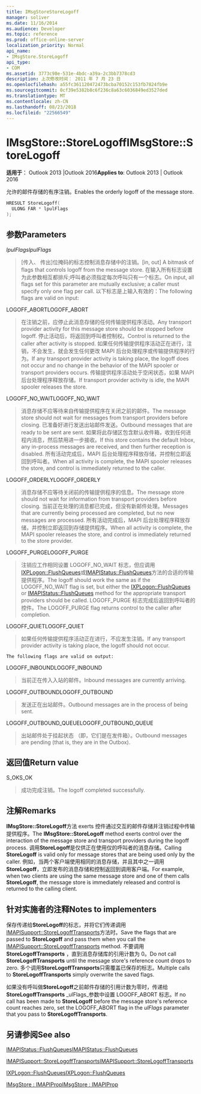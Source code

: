 ```yaml
---
title: IMsgStoreStoreLogoff
manager: soliver
ms.date: 11/16/2014
ms.audience: Developer
ms.topic: reference
ms.prod: office-online-server
localization_priority: Normal
api_name:
- IMsgStore.StoreLogoff
api_type:
- COM
ms.assetid: 3773c98e-531e-4bdc-a39a-2c3bb7378cd3
description: 上次修改时间： 2011 年 7 月 23 日
ms.openlocfilehash: a55fc361120472473bcba70152c153fb7824fb9e
ms.sourcegitcommit: 0cf39e5382b8c6f236c8a63c6036849ed3527ded
ms.translationtype: MT
ms.contentlocale: zh-CN
ms.lasthandoff: 08/23/2018
ms.locfileid: "22566549"
---
```

# <a name="imsgstorestorelogoff"></a><span data-ttu-id="fea21-103">IMsgStore::StoreLogoff</span><span class="sxs-lookup"><span data-stu-id="fea21-103">IMsgStore::StoreLogoff</span></span>

  
  
<span data-ttu-id="fea21-104">**适用于**： Outlook 2013 |Outlook 2016</span><span class="sxs-lookup"><span data-stu-id="fea21-104">**Applies to**: Outlook 2013 | Outlook 2016</span></span> 
  
<span data-ttu-id="fea21-105">允许的邮件存储的有序注销。</span><span class="sxs-lookup"><span data-stu-id="fea21-105">Enables the orderly logoff of the message store.</span></span>
  
```cpp
HRESULT StoreLogoff(
  ULONG FAR * lpulFlags
);
```

## <a name="parameters"></a><span data-ttu-id="fea21-106">参数</span><span class="sxs-lookup"><span data-stu-id="fea21-106">Parameters</span></span>

 <span data-ttu-id="fea21-107">_lpulFlags_</span><span class="sxs-lookup"><span data-stu-id="fea21-107">_lpulFlags_</span></span>
  
> <span data-ttu-id="fea21-108">[传入、 传出]位掩码的标志控制消息存储中的注销。</span><span class="sxs-lookup"><span data-stu-id="fea21-108">[in, out] A bitmask of flags that controls logoff from the message store.</span></span> <span data-ttu-id="fea21-109">在输入所有标志设置为此参数相互都排斥;呼叫者必须指定每次呼叫只有一个标志。</span><span class="sxs-lookup"><span data-stu-id="fea21-109">On input, all flags set for this parameter are mutually exclusive; a caller must specify only one flag per call.</span></span> <span data-ttu-id="fea21-110">以下标志是上输入有效的：</span><span class="sxs-lookup"><span data-stu-id="fea21-110">The following flags are valid on input:</span></span>
    
<span data-ttu-id="fea21-111">LOGOFF_ABORT</span><span class="sxs-lookup"><span data-stu-id="fea21-111">LOGOFF_ABORT</span></span> 
  
> <span data-ttu-id="fea21-112">在注销之前，应停止此消息存储的任何传输提供程序活动。</span><span class="sxs-lookup"><span data-stu-id="fea21-112">Any transport provider activity for this message store should be stopped before logoff.</span></span> <span data-ttu-id="fea21-113">停止活动后，将返回到呼叫者控制权。</span><span class="sxs-lookup"><span data-stu-id="fea21-113">Control is returned to the caller after activity is stopped.</span></span> <span data-ttu-id="fea21-114">如果任何传输提供程序活动正在进行，注销，不会发生，就会发生任何更改 MAPI 后台处理程序或传输提供程序的行为。</span><span class="sxs-lookup"><span data-stu-id="fea21-114">If any transport provider activity is taking place, the logoff does not occur and no change in the behavior of the MAPI spooler or transport providers occurs.</span></span> <span data-ttu-id="fea21-115">传输提供程序活动处于空闲状态，如果 MAPI 后台处理程序释放存储。</span><span class="sxs-lookup"><span data-stu-id="fea21-115">If transport provider activity is idle, the MAPI spooler releases the store.</span></span> 
    
<span data-ttu-id="fea21-116">LOGOFF_NO_WAIT</span><span class="sxs-lookup"><span data-stu-id="fea21-116">LOGOFF_NO_WAIT</span></span> 
  
> <span data-ttu-id="fea21-117">消息存储不应等待来自传输提供程序在关闭之前的邮件。</span><span class="sxs-lookup"><span data-stu-id="fea21-117">The message store should not wait for messages from transport providers before closing.</span></span> <span data-ttu-id="fea21-118">已准备好进行发送出站邮件发送。</span><span class="sxs-lookup"><span data-stu-id="fea21-118">Outbound messages that are ready to be sent are sent.</span></span> <span data-ttu-id="fea21-119">如果将此存储区包含默认收件箱，收到任何进程内消息，然后禁用进一步接收。</span><span class="sxs-lookup"><span data-stu-id="fea21-119">If this store contains the default Inbox, any in-process messages are received, and then further reception is disabled.</span></span> <span data-ttu-id="fea21-120">所有活动完成后，MAPI 后台处理程序释放存储，并控制立即返回到呼叫者。</span><span class="sxs-lookup"><span data-stu-id="fea21-120">When all activity is complete, the MAPI spooler releases the store, and control is immediately returned to the caller.</span></span> 
    
<span data-ttu-id="fea21-121">LOGOFF_ORDERLY</span><span class="sxs-lookup"><span data-stu-id="fea21-121">LOGOFF_ORDERLY</span></span> 
  
> <span data-ttu-id="fea21-122">消息存储不应等待关闭前的传输提供程序的信息。</span><span class="sxs-lookup"><span data-stu-id="fea21-122">The message store should not wait for information from transport providers before closing.</span></span> <span data-ttu-id="fea21-123">当前正在处理的消息都已完成，但没有新邮件处理。</span><span class="sxs-lookup"><span data-stu-id="fea21-123">Messages that are currently being processed are completed, but no new messages are processed.</span></span> <span data-ttu-id="fea21-124">所有活动完成后，MAPI 后台处理程序释放存储，并控制立即返回到存储提供程序。</span><span class="sxs-lookup"><span data-stu-id="fea21-124">When all activity is complete, the MAPI spooler releases the store, and control is immediately returned to the store provider.</span></span> 
    
<span data-ttu-id="fea21-125">LOGOFF_PURGE</span><span class="sxs-lookup"><span data-stu-id="fea21-125">LOGOFF_PURGE</span></span> 
  
> <span data-ttu-id="fea21-126">注销应工作相同设置 LOGOFF_NO_WAIT 标志，但应调用[IXPLogon::FlushQueues](ixplogon-flushqueues.md)或[IMAPIStatus::FlushQueues](imapistatus-flushqueues.md)方法的合适的传输提供程序。</span><span class="sxs-lookup"><span data-stu-id="fea21-126">The logoff should work the same as if the LOGOFF_NO_WAIT flag is set, but either the [IXPLogon::FlushQueues](ixplogon-flushqueues.md) or [IMAPIStatus::FlushQueues](imapistatus-flushqueues.md) method for the appropriate transport providers should be called.</span></span> <span data-ttu-id="fea21-127">LOGOFF_PURGE 标志完成后返回到呼叫者的控件。</span><span class="sxs-lookup"><span data-stu-id="fea21-127">The LOGOFF_PURGE flag returns control to the caller after completion.</span></span> 
    
<span data-ttu-id="fea21-128">LOGOFF_QUIET</span><span class="sxs-lookup"><span data-stu-id="fea21-128">LOGOFF_QUIET</span></span> 
  
> <span data-ttu-id="fea21-129">如果任何传输提供程序活动正在进行，不应发生注销。</span><span class="sxs-lookup"><span data-stu-id="fea21-129">If any transport provider activity is taking place, the logoff should not occur.</span></span>
    
    The following flags are valid on output:
    
<span data-ttu-id="fea21-130">LOGOFF_INBOUND</span><span class="sxs-lookup"><span data-stu-id="fea21-130">LOGOFF_INBOUND</span></span> 
  
> <span data-ttu-id="fea21-131">当前正在传入入站的邮件。</span><span class="sxs-lookup"><span data-stu-id="fea21-131">Inbound messages are currently arriving.</span></span>
    
<span data-ttu-id="fea21-132">LOGOFF_OUTBOUND</span><span class="sxs-lookup"><span data-stu-id="fea21-132">LOGOFF_OUTBOUND</span></span> 
  
> <span data-ttu-id="fea21-133">发送正在出站邮件。</span><span class="sxs-lookup"><span data-stu-id="fea21-133">Outbound messages are in the process of being sent.</span></span>
    
<span data-ttu-id="fea21-134">LOGOFF_OUTBOUND_QUEUE</span><span class="sxs-lookup"><span data-stu-id="fea21-134">LOGOFF_OUTBOUND_QUEUE</span></span> 
  
> <span data-ttu-id="fea21-135">出站邮件处于挂起状态 （即，它们是在发件箱）。</span><span class="sxs-lookup"><span data-stu-id="fea21-135">Outbound messages are pending (that is, they are in the Outbox).</span></span>
    
## <a name="return-value"></a><span data-ttu-id="fea21-136">返回值</span><span class="sxs-lookup"><span data-stu-id="fea21-136">Return value</span></span>

<span data-ttu-id="fea21-137">S_OK</span><span class="sxs-lookup"><span data-stu-id="fea21-137">S_OK</span></span> 
  
> <span data-ttu-id="fea21-138">成功完成注销。</span><span class="sxs-lookup"><span data-stu-id="fea21-138">The logoff completed successfully.</span></span>
    
## <a name="remarks"></a><span data-ttu-id="fea21-139">注解</span><span class="sxs-lookup"><span data-stu-id="fea21-139">Remarks</span></span>

<span data-ttu-id="fea21-140">**IMsgStore::StoreLogoff**方法 exerts 控件通过交互的邮件存储并注销过程中传输提供程序。</span><span class="sxs-lookup"><span data-stu-id="fea21-140">The **IMsgStore::StoreLogoff** method exerts control over the interaction of the message store and transport providers during the logoff process.</span></span> <span data-ttu-id="fea21-141">调用**StoreLogoff**是仅供正在使用仅的呼叫者的消息存储。</span><span class="sxs-lookup"><span data-stu-id="fea21-141">Calling **StoreLogoff** is valid only for message stores that are being used only by the caller.</span></span> <span data-ttu-id="fea21-142">例如，当两个客户端使用相同的消息存储，并且其中之一调用**StoreLogoff**，立即发布的消息存储和控制返回到调用客户端。</span><span class="sxs-lookup"><span data-stu-id="fea21-142">For example, when two clients are using the same message store and one of them calls **StoreLogoff**, the message store is immediately released and control is returned to the calling client.</span></span>
  
## <a name="notes-to-implementers"></a><span data-ttu-id="fea21-143">针对实施者的注释</span><span class="sxs-lookup"><span data-stu-id="fea21-143">Notes to implementers</span></span>

<span data-ttu-id="fea21-144">保存传递给**StoreLogoff**的标志，并将它们传递调用[IMAPISupport::StoreLogoffTransports](imapisupport-storelogofftransports.md)方法时。</span><span class="sxs-lookup"><span data-stu-id="fea21-144">Save the flags that are passed to **StoreLogoff** and pass them when you call the [IMAPISupport::StoreLogoffTransports](imapisupport-storelogofftransports.md) method.</span></span> <span data-ttu-id="fea21-145">不要调用**StoreLogoffTransports** ，直到消息存储库的引用计数为 0。</span><span class="sxs-lookup"><span data-stu-id="fea21-145">Do not call **StoreLogoffTransports** until the message store's reference count drops to zero.</span></span> <span data-ttu-id="fea21-146">多个调用**StoreLogoffTransports**只需覆盖已保存的标志。</span><span class="sxs-lookup"><span data-stu-id="fea21-146">Multiple calls to **StoreLogoffTransports** simply overwrite the saved flags.</span></span> 
  
<span data-ttu-id="fea21-147">如果没有呼叫做**StoreLogoff**之前邮件存储的引用计数为零时，传递给**StoreLogoffTransports** _ulFlags_参数中设置 LOGOFF_ABORT 标志。</span><span class="sxs-lookup"><span data-stu-id="fea21-147">If no call has been made to **StoreLogoff** before the message store's reference count reaches zero, set the LOGOFF_ABORT flag in the  _ulFlags_ parameter that you pass to **StoreLogoffTransports**.</span></span>
  
## <a name="see-also"></a><span data-ttu-id="fea21-148">另请参阅</span><span class="sxs-lookup"><span data-stu-id="fea21-148">See also</span></span>



[<span data-ttu-id="fea21-149">IMAPIStatus::FlushQueues</span><span class="sxs-lookup"><span data-stu-id="fea21-149">IMAPIStatus::FlushQueues</span></span>](imapistatus-flushqueues.md)
  
[<span data-ttu-id="fea21-150">IMAPISupport::StoreLogoffTransports</span><span class="sxs-lookup"><span data-stu-id="fea21-150">IMAPISupport::StoreLogoffTransports</span></span>](imapisupport-storelogofftransports.md)
  
[<span data-ttu-id="fea21-151">IXPLogon::FlushQueues</span><span class="sxs-lookup"><span data-stu-id="fea21-151">IXPLogon::FlushQueues</span></span>](ixplogon-flushqueues.md)
  
[<span data-ttu-id="fea21-152">IMsgStore : IMAPIProp</span><span class="sxs-lookup"><span data-stu-id="fea21-152">IMsgStore : IMAPIProp</span></span>](imsgstoreimapiprop.md)

